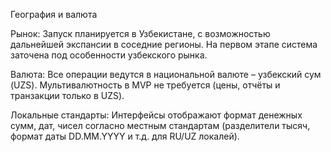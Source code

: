 География и валюта

Рынок: Запуск планируется в Узбекистане, с возможностью дальнейшей экспансии в соседние регионы. На первом этапе система заточена под особенности узбекского рынка.

Валюта: Все операции ведутся в национальной валюте – узбекский сум (UZS). Мультивалютность в MVP не требуется (цены, отчёты и транзакции только в UZS).

Локальные стандарты: Интерфейсы отображают формат денежных сумм, дат, чисел согласно местным стандартам (разделители тысяч, формат даты DD.MM.YYYY и т.д. для RU/UZ локалей).
